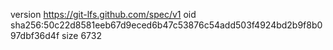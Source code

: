 version https://git-lfs.github.com/spec/v1
oid sha256:50c22d8581eeb67d9eced6b47c53876c54add503f4924bd2b9f8b097dbf36d4f
size 6732

